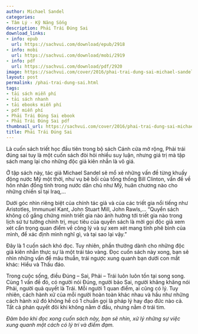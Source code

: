```yaml
---
author: Michael Sandel
categories:
- Tâm Lý - Kỹ Năng Sống
description: Phải Trái Đúng Sai
download_links:
- info: epub
  url: https://sachvui.com/download/epub/2918
- info: mobi
  url: https://sachvui.com/download/mobi/2919
- info: pdf
  url: https://sachvui.com/download/pdf/2920
image: https://sachvui.com/cover/2016/phai-trai-dung-sai-michael-sandel.jpg
layout: post
permalink: /phai-trai-dung-sai.html
tags:
- tải sách miễn phí
- tải sách nhanh
- tải ebooks miễn phí
- pdf miễn phí
- Phải Trái Đúng Sai ebook
- Phải Trái Đúng Sai pdf
thumbnail_url: https://sachvui.com/cover/2016/phai-trai-dung-sai-michael-sandel.jpg
title: Phải Trái Đúng Sai
---
```


 <div class="item-desc text-justify"> <p>Là cuốn sách triết học đầu tiên trong bộ sách Cánh cửa mở rộng, Phải trái đúng sai tuy là một cuốn sách đòi hỏi nhiều suy luận, nhưng giá trị mà tập sách mang lại cho những độc giả kiên nhẫn là vô giá.</p><p>Ở tập sách này, tác giả Michael Sandel sẽ mổ xẻ những vấn đề từng khuấy động nước Mỹ một thời, như vụ bê bối của tổng thống Bill Clinton, vấn đề về hôn nhân đồng tính trong nước dân chủ như Mỹ, huân chương nào cho những chiến sĩ tại Iraq,…</p><p>Dưới góc nhìn riêng biệt của chính tác giả và của các triết gia nổi tiếng như Aristotles, Immunuel Kant, John Stuart Mill, John Rawls,… “Quyển sách không cố gắng chứng minh triết gia nào ảnh hưởng tới triết gia nào trong lịch sử tư tưởng chính trị, mục tiêu của quyển sách là mời gọi độc giả xem xét cẩn trọng quan điểm về công lý và sự xem xét mang tính phê bình của mình, để xác định mình nghĩ gì, và tại sao lại vậy.”</p><p>Đây là 1 cuốn sách khó đọc. Tuy nhiên, phần thưởng dành cho những độc giả kiên nhẫn thực sự là một trái táo vàng. Đọc cuốn sách này xong, bạn sẽ nhìn những vấn đề mâu thuẫn, trái ngược xung quanh bạn dưới con mắt khác: Hiểu và Thấu đáo.</p><p>Trong cuộc sống, điều Đúng – Sai, Phải – Trái luôn luôn tồn tại song song. Cùng 1 vấn đề đó, có người nói Đúng, người bảo Sai, người khăng khăng nói Phải, người quả quyết là Trái. Mỗi người 1 quan điểm, ai cũng có lý. Tuy nhiên, cách hành xử của mỗi người hoàn toàn khác nhau và hầu như những cách hành xử đó không hề có 1 chuẩn gọi là pháp lý hay đạo đức nào cả. Tất cả phán quyết đôi khi không nằm ở đầu, nhưng nằm ở trái tim.</p><p><em>Đảm bảo khi đọc xong cuốn sách này, bạn sẽ nhìn, xử lý những sự việc xung quanh một cách có lý trí và điềm đạm.</em></p> </div>